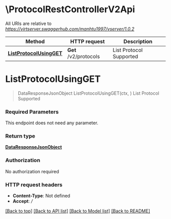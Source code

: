 # \ProtocolRestControllerV2Api

All URIs are relative to *https://virtserver.swaggerhub.com/manhtu1997/vserver/1.0.2*

Method | HTTP request | Description
------------- | ------------- | -------------
[**ListProtocolUsingGET**](ProtocolRestControllerV2Api.md#ListProtocolUsingGET) | **Get** /v2/protocols | List Protocol Supported


# **ListProtocolUsingGET**
> DataResponseJsonObject ListProtocolUsingGET(ctx, )
List Protocol Supported

### Required Parameters
This endpoint does not need any parameter.

### Return type

[**DataResponseJsonObject**](DataResponse«JSONObject».md)

### Authorization

No authorization required

### HTTP request headers

 - **Content-Type**: Not defined
 - **Accept**: */*

[[Back to top]](#) [[Back to API list]](../README.md#documentation-for-api-endpoints) [[Back to Model list]](../README.md#documentation-for-models) [[Back to README]](../README.md)

